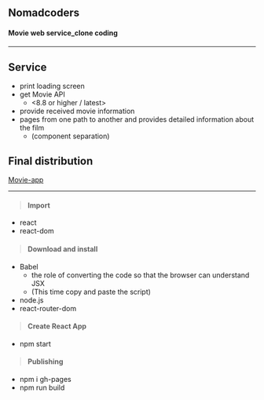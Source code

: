 ## Nomadcoders
#### Movie web service_clone coding 

------------

## Service
- print loading screen
- get Movie API
  - <8.8 or higher / latest>
- provide received movie information
- pages from one path to another
  and provides detailed information about the film
  - (component separation)

## Final distribution
[Movie-app](https://cobaltune.github.io/Movie-app)

------------

> #### Import
- react
- react-dom

> #### Download and install
- Babel
  - the role of converting the code so that the browser can understand JSX
  - (This time copy and paste the script)
- node.js
- react-router-dom

> #### Create React App
- npm start

> #### Publishing
- npm i gh-pages
- npm run build
